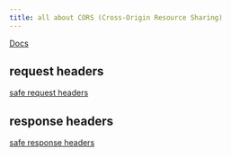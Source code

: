 ```yaml
---
title: all about CORS (Cross-Origin Resource Sharing)
---
```


[Docs](https://developer.mozilla.org/en-US/docs/Glossary/CORS)

## request headers

[safe request headers](https://developer.mozilla.org/en-US/docs/Glossary/CORS-safelisted_request_header)

## response headers

[safe response headers](https://developer.mozilla.org/en-US/docs/Glossary/CORS-safelisted_response_header)
